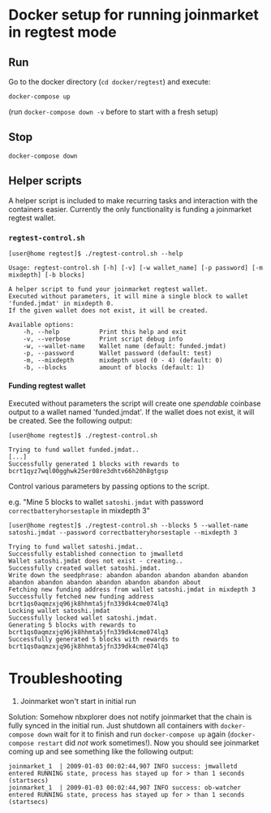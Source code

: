 
# Docker setup for running joinmarket in regtest mode


## Run
Go to the docker directory (`cd docker/regtest`) and execute:

```shell
docker-compose up
```

(run `docker-compose down -v` before to start with a fresh setup)

## Stop
```shell
docker-compose down
```

## Helper scripts

A helper script is included to make recurring tasks and interaction with the containers easier.
Currently the only functionality is funding a joinmarket regtest wallet.

### `regtest-control.sh`

```shell script
[user@home regtest]$ ./regtest-control.sh --help
```
```
Usage: regtest-control.sh [-h] [-v] [-w wallet_name] [-p password] [-m mixdepth] [-b blocks]

A helper script to fund your joinmarket regtest wallet.
Executed without parameters, it will mine a single block to wallet 'funded.jmdat' in mixdepth 0.
If the given wallet does not exist, it will be created.

Available options:
    -h, --help           Print this help and exit
    -v, --verbose        Print script debug info
    -w, --wallet-name    Wallet name (default: funded.jmdat)
    -p, --password       Wallet password (default: test)
    -m, --mixdepth       mixdepth used (0 - 4) (default: 0)
    -b, --blocks         amount of blocks (default: 1)
```

#### Funding regtest wallet
Executed without parameters the script will create one _spendable_ coinbase output to a wallet named 'funded.jmdat'.
If the wallet does not exist, it will be created. See the following output:

```shell script
[user@home regtest]$ ./regtest-control.sh
```
```
Trying to fund wallet funded.jmdat..
[...]
Successfully generated 1 blocks with rewards to bcrt1qyz7wql00gghwk25er08re3dhtv66h20h8gtgsp
```


Control various parameters by passing options to the script.

e.g. "Mine 5 blocks to wallet `satoshi.jmdat` with password `correctbatteryhorsestaple` in mixdepth 3"
```shell script
[user@home regtest]$ ./regtest-control.sh --blocks 5 --wallet-name satoshi.jmdat --password correctbatteryhorsestaple --mixdepth 3
```
```
Trying to fund wallet satoshi.jmdat..
Successfully established connection to jmwalletd
Wallet satoshi.jmdat does not exist - creating..
Successfully created wallet satoshi.jmdat.
Write down the seedphrase: abandon abandon abandon abandon abandon abandon abandon abandon abandon abandon abandon about
Fetching new funding address from wallet satoshi.jmdat in mixdepth 3
Successfully fetched new funding address bcrt1qs0aqmzxjq96jk8hhmta5jfn339dk4cme074lq3
Locking wallet satoshi.jmdat
Successfully locked wallet satoshi.jmdat.
Generating 5 blocks with rewards to bcrt1qs0aqmzxjq96jk8hhmta5jfn339dk4cme074lq3
Successfully generated 5 blocks with rewards to bcrt1qs0aqmzxjq96jk8hhmta5jfn339dk4cme074lq3
```

# Troubleshooting
1. Joinmarket won't start in initial run

Solution: Somehow nbxplorer does not notify joinmarket that the chain is fully synced in the initial run.
Just shutdown all containers with `docker-compose down` wait for it to finish and run `docker-compose up` again (`docker-compose restart` did _not_ work sometimes!). 
Now you should see joinmarket coming up and see something like the following output:
```log
joinmarket_1  | 2009-01-03 00:02:44,907 INFO success: jmwalletd entered RUNNING state, process has stayed up for > than 1 seconds (startsecs)
joinmarket_1  | 2009-01-03 00:02:44,907 INFO success: ob-watcher entered RUNNING state, process has stayed up for > than 1 seconds (startsecs)
```
